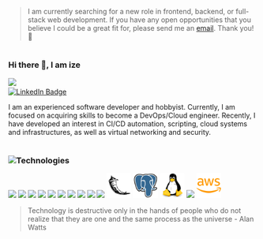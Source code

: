 > I am currently searching for a new role in frontend, backend, or full-stack web development. If you have any open opportunities that you believe I could be a great fit for, please send me an [email](mailto:adavize302@gmail.com). Thank you! 🙏

#

### Hi there 👋, I am ize

<img src='https://media.giphy.com/media/kPVTbiTORIopy/giphy.gif' height='195px'/>


<div id="badges">
  <a href="https://linkedin.com/in/adavize-hassan">
    <img src="https://img.shields.io/badge/LinkedIn-blue?style=for-the-badge&logo=linkedin&logoColor=white" alt="LinkedIn Badge"/>
  </a>
</div>

I am an experienced software developer and hobbyist. Currently, I am focused on acquiring skills to become a DevOps/Cloud engineer. Recently, I have developed an interest in CI/CD automation, scripting, cloud systems and infrastructures, as well as virtual networking and security.

#

<h3>
  <img style="float: left;" src='https://media.giphy.com/media/MuCAiDiU062coVwEWv/giphy.gif' height='30px'/>
  Technologies
</h3>

<div>
  <img src='https://cdn.jsdelivr.net/gh/PKief/vscode-material-icon-theme/icons/html.svg' height='50px' /> 
  <img src='https://cdn.jsdelivr.net/gh/PKief/vscode-material-icon-theme/icons/css.svg' height='50px' />
  <img src='https://cdn.jsdelivr.net/gh/PKief/vscode-material-icon-theme/icons/tailwindcss.svg' height='50px' />
  <img src='https://cdn.jsdelivr.net/gh/PKief/vscode-material-icon-theme/icons/javascript.svg' height='50px' />
  <img src='https://cdn.jsdelivr.net/gh/PKief/vscode-material-icon-theme/icons/typescript.svg' height='50px' />
  <img src='https://cdn.jsdelivr.net/gh/PKief/vscode-material-icon-theme/icons/python.svg' height='50px' />
  <img src='https://cdn.jsdelivr.net/gh/PKief/vscode-material-icon-theme/icons/nodejs.svg' height='50px' />
  <img src='https://cdn.jsdelivr.net/gh/PKief/vscode-material-icon-theme/icons/graphql.svg' height='50px' />
  <img src='https://cdn.jsdelivr.net/gh/PKief/vscode-material-icon-theme/icons/react.svg' height='50px' />
  <img src='https://cdn.jsdelivr.net/gh/PKief/vscode-material-icon-theme/icons/vue.svg' height='50px' />
  <img src="https://github.com/devicons/devicon/blob/master/icons/flask/flask-original.svg" title="flask" alt="flask" height="50"/>
  <img src="https://github.com/devicons/devicon/blob/master/icons/postgresql/postgresql-original.svg" title="Postgres" alt="Postgres" height="50"/>
  <img src="https://github.com/devicons/devicon/blob/master/icons/linux/linux-original.svg" title="linux" alt="linux" height="50"/>
  <img src='https://cdn.jsdelivr.net/gh/PKief/vscode-material-icon-theme/icons/docker.svg' height='50px' />
  <img src="https://github.com/devicons/devicon/blob/master/icons/amazonwebservices/amazonwebservices-plain-wordmark.svg" title="aws" alt="aws" height="50"/>
</div>

> Technology is destructive only in the hands of people who do not realize that they are one and the same process as the universe - Alan Watts
